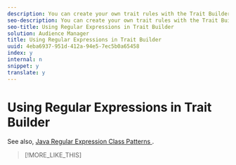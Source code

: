 ```yaml
---
description: You can create your own trait rules with the Trait Builder code editor. Find the code editor in Traits > Add New > Rule-based > Trait Expression and switch to Code View. Audience Manager supports all the available regular expression constructs referenced in the Java Regular Expression Class Pattern. You can validate any of the regular expressions directly in the Expression Builder.
seo-description: You can create your own trait rules with the Trait Builder code editor. Find the code editor in Traits > Add New > Rule-based > Trait Expression and switch to Code View. Audience Manager supports all the available regular expression constructs referenced in the Java Regular Expression Class Pattern. You can validate any of the regular expressions directly in the Expression Builder.
seo-title: Using Regular Expressions in Trait Builder
solution: Audience Manager
title: Using Regular Expressions in Trait Builder
uuid: 4eba6937-951d-412a-94e5-7ec5b0a65458
index: y
internal: n
snippet: y
translate: y
---
```


# Using Regular Expressions in Trait Builder

See also, [ Java Regular Expression Class Patterns ](https://docs.oracle.com/javase/7/docs/api/java/util/regex/Pattern.html). 
>[!MORE_LIKE_THIS]
>
